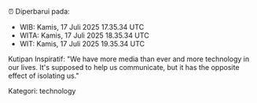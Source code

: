 ⏰ Diperbarui pada:
- WIB: Kamis, 17 Juli 2025 17.35.34 UTC
- WITA: Kamis, 17 Juli 2025 18.35.34 UTC
- WIT: Kamis, 17 Juli 2025 19.35.34 UTC

Kutipan Inspiratif:
"We have more media than ever and more technology in our lives. It's supposed to help us communicate, but it has the opposite effect of isolating us."


Kategori: technology

